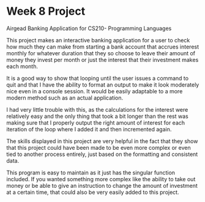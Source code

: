 # Week 8 Project
Airgead Banking Application for CS210- Programming Languages

This project makes an interactive banking application for a user to check how much they can make from starting a bank account that accrues interest monthly for whatever duration that they so choose to leave their amount of money they invest per month or just the interest that their investment makes each month.

It is a good way to show that looping until the user issues a command to quit and that I have the ability to format an output to make it look moderately nice even in a console session. It would be easily adaptable to a more modern method such as an actual application.

I had very little trouble with this, as the calculations for the interest were relatively easy and the only thing that took a bit longer than the rest was making sure that I properly output the right amount of interest for each iteration of the loop where I added it and then incremented again.

The skills displayed in this project are very helpful in the fact that they show that this project could have been made to be even more complex or even tied to another process entirely, just based on the formatting and consistent data.

This program is easy to maintain as it just has the singular function included. If you wanted something more complex like the ability to take out money or be able to give an instruction to change the amount of investment at a certain time, that could also be very easily added to this project.
